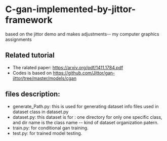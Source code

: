 

# C-gan-implemented-by-jittor-framework
based on the jittor demo and makes adjustments-- my computer graphics assignments

## Related tutorial
- The ralated paper: https://arxiv.org/pdf/1411.1784.pdf
- Codes is based on https://github.com/Jittor/gan-jittor/tree/master/models/cgan


## files description:
- generate_Path.py: this is used for generating dataset info files used in dataset class in dataset.py
- dataset.py: this dataset is for : one directory for only one specific class, and dir name is the class name -- kind of dataset organization patern. 
- train.py: for conditional gan training.
- test.py: for trained model testing. 
